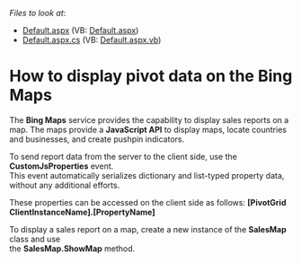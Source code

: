 <!-- default file list -->
*Files to look at*:

* [Default.aspx](./CS/WebSite/Default.aspx) (VB: [Default.aspx](./VB/WebSite/Default.aspx))
* [Default.aspx.cs](./CS/WebSite/Default.aspx.cs) (VB: [Default.aspx.vb](./VB/WebSite/Default.aspx.vb))
<!-- default file list end -->
# How to display pivot data on the Bing Maps


<p>The <strong>Bing Maps</strong>  service provides the capability to display sales reports on a map. The maps provide a <strong>JavaScript API</strong> to display maps, locate countries and businesses, and create pushpin indicators.</p><p>To send report data from the server to the client side, use the <strong>CustomJsProperties</strong> event.<br />
This event automatically serializes dictionary and list-typed property data, without any additional efforts.</p><p>These properties can be accessed on the client side as follows: <strong>[PivotGrid ClientInstanceName].[PropertyName]</strong></p><p>To display a sales report on a map, create a new instance of the <strong>SalesMap</strong> class and use<br />
the <strong>SalesMap.ShowMap</strong> method.</p>

<br/>


